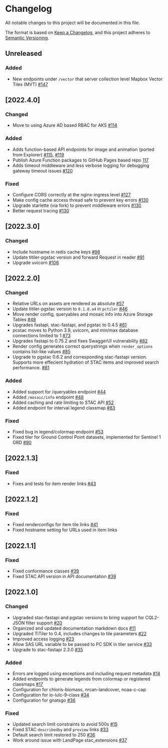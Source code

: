# Changelog

All notable changes to this project will be documented in this file.

The format is based on [Keep a Changelog](https://keepachangelog.com/en/1.0.0/),
and this project adheres to [Semantic Versioning](https://semver.org/spec/v2.0.0.html).

## Unreleased

### Added

- New endpoints under `/vector` that server collection level Mapbox Vector Tiles (MVT) [#147](https://github.com/microsoft/planetary-computer-apis/pull/147)

## [2022.4.0]

### Changed

- Move to using Azure AD based RBAC for AKS [#114](https://github.com/microsoft/planetary-computer-apis/pull/114)

### Added

- Adds function-based API endpoints for image and animation (ported from Explorer) [#115](https://github.com/microsoft/planetary-computer-apis/pull/115), [#119](https://github.com/microsoft/planetary-computer-apis/pull/115)
- Publish Azure Function packages to GitHub Pages based repo [117](https://github.com/microsoft/planetary-computer-apis/pull/117)
- Adds timeout middleware and less verbose logging for debugging gateway timeout issues [#120](https://github.com/microsoft/planetary-computer-apis/pull/120)

### Fixed

- Configure CORS correctly at the nginx-ingress level [#127](https://github.com/microsoft/planetary-computer-apis/pull/127)
- Make config cache access thread safe to prevent key errors [#130](https://github.com/microsoft/planetary-computer-apis/pull/130)
- Upgrade starlette (via fork) to prevent middleware errors [#130](https://github.com/microsoft/planetary-computer-apis/pull/130)
- Better request tracing [#130](https://github.com/microsoft/planetary-computer-apis/pull/130)

## [2022.3.0]

### Changed

- Include hostname in redis cache keys  [#98](https://github.com/microsoft/planetary-computer-apis/pull/98)
- Update titiler-pgstac version and forward Request in reader [#91](https://github.com/microsoft/planetary-computer-apis/pull/91)
- Upgrade uvicorn [#106](https://github.com/microsoft/planetary-computer-apis/pull/106)

## [2022.2.0]

### Changed

- Relative URLs on assets are rendered as absolute [#57](https://github.com/microsoft/planetary-computer-apis/pull/57)
- Update titiler-pgstac version to `0.1.0.a4` in `pctiler` [#46](https://github.com/microsoft/planetary-computer-apis/pull/46)
- Move render config, queryables and mosaic info into Azure Storage Tables [#48](https://github.com/microsoft/planetary-computer-apis/pull/48)
- Upgrades fastapi, stac-fastapi, and pgstac to 0.4.5 [#61](https://github.com/microsoft/planetary-computer-apis/pull/61)
- pcstac moves to Python 3.9, uvicorn, and min/max database connections limited to 1 [#73](https://github.com/microsoft/planetary-computer-apis/pull/73)
- Upgrades fastapi to 0.75.2 and fixes SwaggerUI vulnerability [#82](https://github.com/microsoft/planetary-computer-apis/pull/82)
- Render config generates correct querystrings when `render_options` contains list-like values [#85](https://github.com/microsoft/planetary-computer-apis/pull/85)
- Upgrade to pgstac 0.6.2 and corresponding stac-fastapi version. Supports more effecient hydration of STAC items and improved search performance. [#81](https://github.com/microsoft/planetary-computer-apis/pull/81)

### Added

- Added support for /queryables endpoint [#44](https://github.com/microsoft/planetary-computer-apis/pull/44)
- Added `/mosaic/info` endpoint [#48](https://github.com/microsoft/planetary-computer-apis/pull/48)
- Added caching and rate limiting to STAC API [#52](https://github.com/microsoft/planetary-computer-apis/pull/52)
- Added endpoint for interval legend classmap [#83](https://github.com/microsoft/planetary-computer-apis/pull/83)

### Fixed

- Fixed bug in legend/colormap endpoint [#53](https://github.com/microsoft/planetary-computer-apis/pull/53)
- Fixed tiler for Ground Control Point datasets, implemented for Sentinel 1 GRD [#90](https://github.com/microsoft/planetary-computer-apis/pull/90)


## [2022.1.3]

### Fixed

- Fixes and tests for item render links [#43](https://github.com/microsoft/planetary-computer-apis/pull/43)

## [2022.1.2]

### Fixed

- Fixed renderconfigs for item tile links [#41](https://github.com/microsoft/planetary-computer-apis/pull/41)
- Fixed hostname setting for URLs used in item links

## [2022.1.1]

### Fixed

- Fixed conformance classes [#39](https://github.com/microsoft/planetary-computer-apis/pull/39)
- Fixed STAC API version in API documentation [#39](https://github.com/microsoft/planetary-computer-apis/pull/39)

## [2022.1.0]

### Changed

- Upgraded stac-fastapi and pgstac versions to bring support for CQL2-JSON filter support [#20](https://github.com/microsoft/planetary-computer-apis/pull/20)
- Organized and updated documentation markdown docs [#11](https://github.com/microsoft/planetary-computer-apis/pull/11)
- Upgraded TiTiler to 0.4, includes changes to tile parameters [#22](https://github.com/microsoft/planetary-computer-apis/pull/22)
- Improved access logging [#23](https://github.com/microsoft/planetary-computer-apis/pull/23)
- Allow SAS URL variable to be passed to PC SDK in tiler service [#33](https://github.com/microsoft/planetary-computer-apis/pull/33)
- Upgrade to stac-fastapi 2.3.0 [#35](https://github.com/microsoft/planetary-computer-apis/pull/35)

### Added

- Errors are logged using exceptions and including request metadata [#14](https://github.com/microsoft/planetary-computer-apis/pull/14)
- Added endpoints to generate legends from colormap or registered classmaps [#17](https://github.com/microsoft/planetary-computer-apis/pull/17)
- Configuration for chloris-biomass, nrcan-landcover, noaa-c-cap
- Configuration for io-lulc-9-class [#34](https://github.com/microsoft/planetary-computer-apis/pull/34)
- Configuration for gnatsgo [#36](https://github.com/microsoft/planetary-computer-apis/pull/36)

### Fixed

- Updated search limit constraints to avoid 500s [#15](https://github.com/microsoft/planetary-computer-apis/pull/15)
- Fixed STAC `describedby` and `preview` links [#33](https://github.com/microsoft/planetary-computer-apis/pull/33)
- Default search limit restored to 250 [#36](https://github.com/microsoft/planetary-computer-apis/pull/36)
- Work around issue with LandPage stac_extensions [#37](https://github.com/microsoft/planetary-computer-apis/pull/37)
